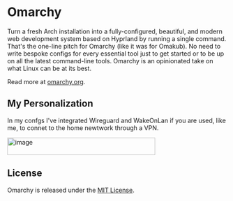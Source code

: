 # Omarchy

Turn a fresh Arch installation into a fully-configured, beautiful, and modern web development system based on Hyprland by running a single command. That's the one-line pitch for Omarchy (like it was for Omakub). No need to write bespoke configs for every essential tool just to get started or to be up on all the latest command-line tools. Omarchy is an opinionated take on what Linux can be at its best.

Read more at [omarchy.org](https://omarchy.org).

## My Personalization
In my confgs I've integrated Wireguard and WakeOnLan if you are used, like me, to connet to the home newtwork through a VPN.

<img width="339" height="40" alt="image" src="https://github.com/user-attachments/assets/a9d8d86d-40de-47b1-9d3f-7936b8947e50" />


## License

Omarchy is released under the [MIT License](https://opensource.org/licenses/MIT).

